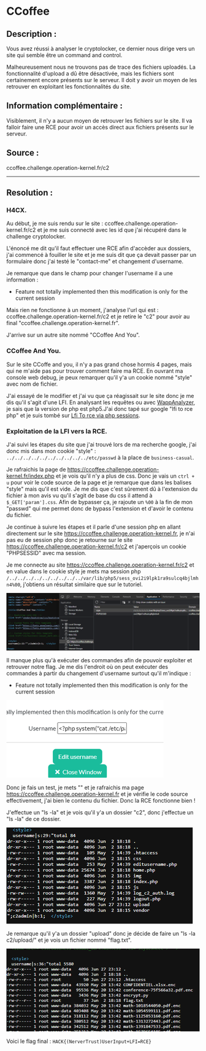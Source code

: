 # CCoffee

## Description :
Vous avez réussi à analyser le cryptolocker, ce dernier nous dirige vers un site qui semble être un command and control.

Malheureusement nous ne trouvons pas de trace des fichiers uploadés.
La fonctionnalité d'upload a dû être désactivée, mais les fichiers sont certainement encore présents sur le serveur.
Il doit y avoir un moyen de les retrouver en exploitant les fonctionnalités du site.

## Information complémentaire : 
Visiblement, il n'y a aucun moyen de retrouver les fichiers sur le site. Il va falloir faire une RCE pour avoir un accès direct aux fichiers présents sur le serveur.

## Source :
ccoffee.challenge.operation-kernel.fr/c2

---

## Resolution : 

### **H4CX**.
Au début, je me suis rendu sur le site : ccoffee.challenge.operation-kernel.fr/c2 et je me suis connecté avec les id que j'ai récupéré dans le challenge cryptolocker. 

L'énoncé me dit qu'il faut effectuer une RCE afin d'accèder aux dossiers, j'ai commencé à fouiller le site et je me suis dit que ça devait passer par un formulaire donc j'ai testé le "contact-me" et changement d'username. 

Je remarque que dans le champ pour changer l'username il a une information : 
- Feature not totally implemented then this modification is only for the current session

Mais rien ne fonctionne à un moment, j'analyse l'url qui est : ccoffee.challenge.operation-kernel.fr/c2 et je retire le "c2" pour avoir au final "ccoffee.challenge.operation-kernel.fr".

J'arrive sur un autre site nommé "CCoffee And You".

### **CCoffee And You**. 
Sur le site CCoffe and you, il n'y a pas grand chose hormis 4 pages, mais qui ne m'aide pas pour trouver comment faire ma RCE. En ouvrant ma console web debug, je peux remarquer qu'il y'a un cookie nommé "style" avec nom de fichier. 

J'ai essayé de le modifier et j'ai vu que ça réagissait sur le site donc je me dis qu'il s'agit d'une LFI. En analysant les requêtes ou avec [WappAnalyzer](https://www.wappalyzer.com/), je sais que la version de php est php5.J'ai donc tapé sur google "lfi to rce php" et je suis tombé sur [Lfi To rce via php sessions](https://www.rcesecurity.com/2017/08/from-lfi-to-rce-via-php-sessions/).

### Exploitation de la LFI vers la RCE.
J'ai suivi les étapes du site que j'ai trouvé lors de ma recherche google, j'ai donc mis dans mon cookie "style" : `../../../../../../../../../../etc/passwd` à la place de `business-casual`.

Je rafraichis la page de https://ccoffee.challenge.operation-kernel.fr/index.php et je vois qu'il n'y a plus de css. Donc je vais un `ctrl + u` pour voir le code source de la page et je remarque que dans les balises "style" mais qu'il est vide. Je me dis que c'est sûrement dû à l'extension du fichier à mon avis vu qu'il s'agit de base du css il attend à `$_GET['param'].css`. Afin de bypasser ça, je rajoute un `%00` à la fin de mon "passwd" qui me permet donc de bypass l'extension et d'avoir le contenu du fichier. 

Je continue à suivre les étapes et il parle d'une session php en allant directement sur le site https://ccoffee.challenge.operation-kernel.fr, je n'ai pas eu de session php donc je retourne sur le site https://ccoffee.challenge.operation-kernel.fr/c2 et j'aperçois un cookie "PHPSESSID" avec ma session.

Je me connecte au site https://ccoffee.challenge.operation-kernel.fr/c2 et en value dans le cookie style je mets ma session php `/../../../../../../../../../var/lib/php5/sess_ovi2i9lpk1ra9sulcq4bjlmhn4%00`, j'obtiens un résultat similaire que sur le tutoriel. 

![step1](step1.png)

Il manque plus qu'à exécuter des commandes afin de pouvoir exploiter et retrouver notre flag. Je me dis l'endroit où on peut exécuter des commandes à partir du changement d'username surtout qu'il m'indique : 
- Feature not totally implemented then this modification is only for the current session

![exploit](exploit.png)

Donc je fais un test, je mets "<?php system("cat /etc/passwd");?>" et je rafraichis ma page https://ccoffee.challenge.operation-kernel.fr et je vérifie le code source effectivement, j'ai bien le contenu du fichier. Donc la RCE fonctionne bien ! 

J'effectue un "ls -la" et je vois qu'il y'a un dossier "c2", donc j'effectue un "ls -la" de ce dossier. 

![step2](step2.png)

Je remarque qu'il y'a un dossier "upload" donc je décide de faire un "ls -la c2/upload/" et je vois un fichier nommé "flag.txt".

![flag](flag.png)

Voici le flag final : `HACK{(NerverTrust)UserInput+LFI=RCE}`